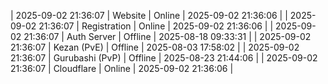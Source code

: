 | 2025-09-02 21:36:07 | Website | Online | 2025-09-02 21:36:06 |
| 2025-09-02 21:36:07 | Registration | Online | 2025-09-02 21:36:06 |
| 2025-09-02 21:36:07 | Auth Server | Offline | 2025-08-18 09:33:31 |
| 2025-09-02 21:36:07 | Kezan (PvE) | Offline | 2025-08-03 17:58:02 |
| 2025-09-02 21:36:07 | Gurubashi (PvP) | Offline | 2025-08-23 21:44:06 |
| 2025-09-02 21:36:07 | Cloudflare | Online | 2025-09-02 21:36:06 |
